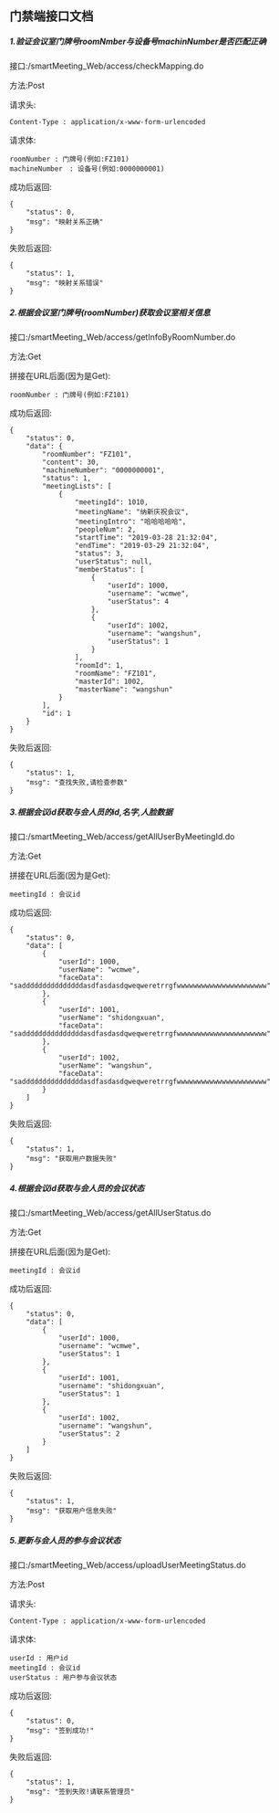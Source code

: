 ## 门禁端接口文档

##### 1.验证会议室门牌号roomNmber与设备号machinNumber是否匹配正确

接口:/smartMeeting_Web/access/checkMapping.do

方法:Post

请求头:

```
Content-Type : application/x-www-form-urlencoded
```

请求体:

```
roomNumber : 门牌号(例如:FZ101)
machineNumber　: 设备号(例如:0000000001)
```

成功后返回:

```
{
    "status": 0,
    "msg": "映射关系正确"
}
```

失败后返回:

```
{
    "status": 1,
    "msg": "映射关系错误"
}
```



##### 2.根据会议室门牌号(roomNumber)获取会议室相关信息

接口:/smartMeeting_Web/access/getInfoByRoomNumber.do

方法:Get

拼接在URL后面(因为是Get):
```
roomNumber : 门牌号(例如:FZ101)
```

成功后返回:

```
{
    "status": 0,
    "data": {
        "roomNumber": "FZ101",
        "content": 30,
        "machineNumber": "0000000001",
        "status": 1,
        "meetingLists": [
            {
                "meetingId": 1010,
                "meetingName": "纳新庆祝会议",
                "meetingIntro": "哈哈哈哈哈",
                "peopleNum": 2,
                "startTime": "2019-03-28 21:32:04",
                "endTime": "2019-03-29 21:32:04",
                "status": 3,
                "userStatus": null,
                "memberStatus": [
                    {
                        "userId": 1000,
                        "username": "wcmwe",
                        "userStatus": 4
                    },
                    {
                        "userId": 1002,
                        "username": "wangshun",
                        "userStatus": 1
                    }
                ],
                "roomId": 1,
                "roomName": "FZ101",
                "masterId": 1002,
                "masterName": "wangshun"
            }
        ],
        "id": 1
    }
}
```

失败后返回:

```
{
    "status": 1,
    "msg": "查找失败,请检查参数"
}
```


##### 3.根据会议id获取与会人员的id,名字,人脸数据

接口:/smartMeeting_Web/access/getAllUserByMeetingId.do

方法:Get


拼接在URL后面(因为是Get):
```
meetingId : 会议id
```

成功后返回:

```
{
    "status": 0,
    "data": [
        {
            "userId": 1000,
            "userName": "wcmwe",
            "faceData": "sadddddddddddddddasdfasdasdqweqweretrrgfwwwwwwwwwwwwwwwwwwwwww"
        },
        {
            "userId": 1001,
            "userName": "shidongxuan",
            "faceData": "sadddddddddddddddasdfasdasdqweqweretrrgfwwwwwwwwwwwwwwwwwwwwww"
        },
        {
            "userId": 1002,
            "userName": "wangshun",
            "faceData": "sadddddddddddddddasdfasdasdqweqweretrrgfwwwwwwwwwwwwwwwwwwwwww"
        }
    ]
}
```

失败后返回:

```
{
    "status": 1,
    "msg": "获取用户数据失败"
}
```


##### 4.根据会议id获取与会人员的会议状态

接口:/smartMeeting_Web/access/getAllUserStatus.do

方法:Get


拼接在URL后面(因为是Get):
```
meetingId : 会议id
```

成功后返回:

```
{
    "status": 0,
    "data": [
        {
            "userId": 1000,
            "username": "wcmwe",
            "userStatus": 1
        },
        {
            "userId": 1001,
            "username": "shidongxuan",
            "userStatus": 1
        },
        {
            "userId": 1002,
            "username": "wangshun",
            "userStatus": 2
        }
    ]
}
```

失败后返回:

```
{
    "status": 1,
    "msg": "获取用户信息失败"
}
```


##### 5.更新与会人员的参与会议状态

接口:/smartMeeting_Web/access/uploadUserMeetingStatus.do

方法:Post


请求头:


```
Content-Type : application/x-www-form-urlencoded
```


请求体:
```
userId : 用户id
meetingId : 会议id
userStatus : 用户参与会议状态
```

成功后返回:

```
{
    "status": 0,
    "msg": "签到成功!"
}
```

失败后返回:

```
{
    "status": 1,
    "msg": "签到失败!请联系管理员"
}
```